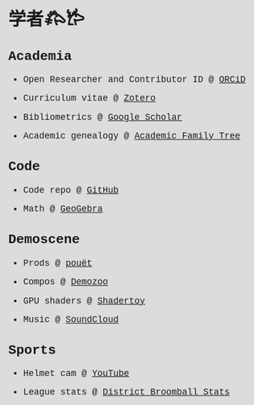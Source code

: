 # 学者𐂅𐂂

## Academia

-   Open Researcher and Contributor ID @ [ORCiD](https://orcid.org/0000-0002-6123-2441)

-   Curriculum vitae @ [Zotero](https://www.zotero.org/dnanto/cv)

-   Bibliometrics @ [Google Scholar](https://scholar.google.com/citations?user=iEz2FjoAAAAJ&hl=en)

-   Academic genealogy @ [Academic Family Tree](https://academictree.org/compbio/tree.php?pid=895571)

## Code

-   Code repo @ [GitHub](https://github.com/dnanto)

-   Math @ [GeoGebra](https://www.geogebra.org/u/dnanto)

## Demoscene

-   Prods @ [pouët](https://www.pouet.net/user.php?who=104045)

-   Compos @ [Demozoo](https://demozoo.org/sceners/118125/)

-   GPU shaders @ [Shadertoy](https://www.shadertoy.com/user/remaindeer)

-   Music @ [SoundCloud](https://soundcloud.com/remaindeer)

## Sports

-   Helmet cam @ [YouTube](https://www.youtube.com/watch?v=8glrJjD1Pkw&list=PLNSP_ilGaXG8CR7_FsrVrKOAGp_njeZw9)

-   League stats @ [District Broomball Stats](http://binf.gmu.edu/dnegron2/broomball/)

<!-- CSS -->

<title>学者𐂅𐂂</title>

<style>
    html, body {
    height: 100%;
}

html {
    display: table;
    margin: auto;
    background-color: #DCDCDC;
}

body {
    display: table-cell;
    font-family: "Lucida Console", "Courier New", monospace;
    transform: scale(1.25);
    transform-origin: 0 0;
    vertical-align: top;
}

</style>
